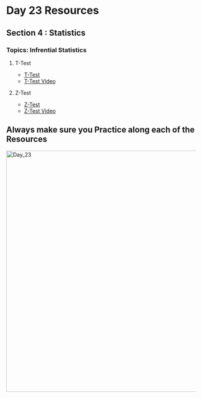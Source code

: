 # Day 23 Resources 

## Section 4 : Statistics

### Topics: Infrential Statistics

1. T-Test
    * [T-Test](https://towardsdatascience.com/the-statistical-analysis-t-test-explained-for-beginners-and-experts-fd0e358bbb62)
    * [T-Test Video ](https://www.youtube.com/watch?v=CIbJSX-biu0)


2. Z-Test
    * [Z-Test](https://towardsdatascience.com/z-test-simply-explained-80b346e0e239)
    * [Z-Test Video](https://www.youtube.com/watch?v=z60VslWQk_o)

## Always make sure you Practice along each of the Resources 

<img width="640" alt="Day_23" src="https://user-images.githubusercontent.com/58959180/196373692-18bc036f-0406-4531-8ed8-263be4b196c0.png">


